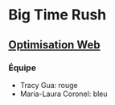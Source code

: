# Big Time Rush
## [Optimisation Web](https://smnarnold.com/projets/megazord)
### Équipe
- Tracy Gua: rouge
- Maria-Laura Coronel: bleu

